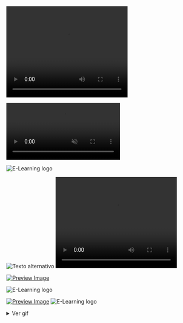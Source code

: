 <video width="320" height="240" autoplay>
  <source src="ruta_del_video.mp4" type="video/mp4">
  Your browser does not support the video tag.
</video>


<video src="https://github.com/HansAllTech/Training_Space/blob/main/E-Learning%20logo.mp4" autoplay loop muted></video>


![E-Learning logo](https://user-images.githubusercontent.com/116538899/235403643-5479563b-5ab9-4d79-b489-c0a819b62f33.gif)


<img src="https://github.com/HansAllTech/Training_Space/blob/main/E-Learning%20logo.gif" alt="Texto alternativo" autoplay loop>


<video width="320" height="240" controls autoplay>
  <source src="https://github.com/HansAllTech/Training_Space/blob/main/E-Learning%20logo.gif" alt="Texto alternativo" type="video/mp4">
  Your browser does not support the video tag.
</video>


[![Preview Image](image_preview.jpg)](https://www.example.com/animated.gif)


![E-Learning logo]()


[![Preview Image]()]()
![E-Learning logo]()


<details>
  <summary>Ver gif</summary>
  <img src="https://user-images.githubusercontent.com/116538899/235405377-5df703f5-c2e8-4cd3-bce2-4ecb7aa463f6.png" width="400">
  <video src="https://user-images.githubusercontent.com/116538899/235405522-c0a5b96a-15b3-4aaa-a65b-0e737db2d991.gif" autoplay loop muted width="400"></video>
</details>
